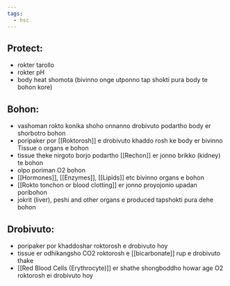 ```yaml
---
tags:
  - hsc
---
```


## Protect: 
- rokter tarollo
- rokter pH
- body heat shomota (bivinno onge utponno tap shokti pura body te bohon kore)
## Bohon:
- vashoman rokto konika shoho onnanno drobivuto podartho body er shorbotro bohon 
- poripaker por [[Roktorosh]] e drobivuto khaddo rosh ke body er bivinno Tissue o organs e bohon 
- tissue theke nirgoto borjo podartho [[Rechon]] er jonno brikko (kidney) te bohon 
- olpo poriman O2 bohon 
- [[Hormones]], [[Enzymes]], [[Lipids]] etc bivinno organs e bohon 
- [[Rokto tonchon or blood clotting]] er jonno proyojonio upadan poribohon
- jokrit (liver), peshi and other organs e produced tapshokti pura dehe bohon 
## Drobivuto:
- poripaker por khaddoshar roktorosh e drobivuto hoy
- tissue er odhikangsho CO2 roktorosh e [[bicarbonate]] rup e drobivuto thake
- [[Red Blood Cells (Erythrocyte)]] er shathe shongboddho howar age O2 roktorosh ei drobivuto hoy